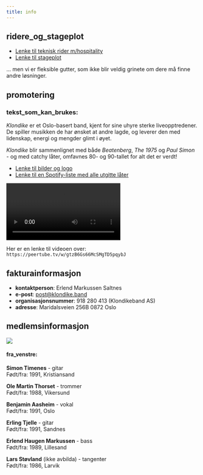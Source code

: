 ```yaml
---
title: info
---
```


## ridere_og_stageplot

- [Lenke til teknisk rider m/hospitality](https://www.dropbox.com/scl/fi/iuv64b8g9kma5r4jyyrln/Klondike-teknisk-rider-m-hospitality.pdf?rlkey=dlbbc5cm8qwkxfz8kmy3timmd&dl=0)
- [Lenke til stageplot](https://www.dropbox.com/scl/fi/xjym8zfuso9rukpspodck/Stageplot-Klondike.pdf?rlkey=umvpov73njgwkycc0e25pa65m&dl=0)

... men vi er fleksible gutter, som ikke blir veldig grinete om dere må finne andre løsninger.

## promotering

### tekst_som_kan_brukes:

_Klondike_ er et Oslo-basert band, kjent for sine uhyre sterke liveopptredener. De spiller musikken de har ønsket at andre lagde, og leverer den med lidenskap, energi og mengder glimt i øyet.

*Klondike* blir sammenlignet med både _Beatenberg_, *The 1975* og *Paul Simon* - og med catchy låter, omfavnes 80- og 90-tallet for alt det er verdt!

- [Lenke til bilder og logo](https://www.dropbox.com/scl/fo/053o3kp17v5o7fd9052vp/AEcKifU01F_LOMv91-TGXQc?rlkey=pucgsv4m4wbq0hvj78ct2xfln&dl=0)
- [Lenke til en Spotify-liste med alle utgitte låter](https://open.spotify.com/playlist/4dHv2C67d3RntiOcYkDoqO)

<video src="https://havn.blog/uploads/2024/klondike-reel-web.mp4" controls="controls" preload="metadata"></video>

Her er en lenke til videoen over: `https://peertube.tv/w/gtzB6Gs66McSMgTD5pqybJ`

## fakturainformasjon

- **kontaktperson**: Erlend Markussen Saltnes
- **e-post**: post@klondike.band
- **organisasjonsnummer**: 918 280 413 (Klondikeband AS)
- **adresse**: Maridalsveien 256B 0872 Oslo

## medlemsinformasjon

<img src="https://havn.blog/uploads/2024/fellesbilde-liggendeweb.webp">

#### fra_venstre:

**Simon Timenes** - gitar  
Født/fra: 1991, Kristiansand

**Ole Martin Thorset** - trommer  
Født/fra: 1988, Vikersund

**Benjamin Aasheim** - vokal  
Født/fra: 1991, Oslo

**Erling Tjelle** - gitar  
Født/fra: 1991, Sandnes

**Erlend Haugen Markussen** - bass  
Født/fra: 1989, Lillesand

**Lars Støvland** (ikke avbilda) - tangenter  
Født/fra: 1986, Larvik
